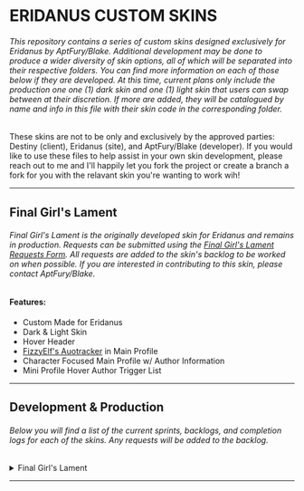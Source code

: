 # ERIDANUS CUSTOM SKINS

###### This repository contains a series of custom skins designed exclusively for Eridanus by AptFury/Blake. Additional development may be done to produce a wider diversity of skin options, all of which will be separated into their respective folders. You can find more information on each of those below if they are developed. At this time, current plans only include the production one one (1) dark skin and one (1) light skin that users can swap between at their discretion. If more are added, they will be catalogued by name and info in this file with their skin code in the corresponding folder.

These skins are not to be only and exclusively by the approved parties: Destiny (client), Eridanus (site), and AptFury/Blake (developer). If you would like to use these files to help assist in your own skin development, please reach out to me and I'll happily let you fork the project or create a branch a fork for you with the relavant skin you're wanting to work wih!

---

## Final Girl's Lament

###### Final Girl's Lament is the originally developed skin for Eridanus and remains in production. Requests can be submitted using the [Final Girl's Lament Requests Form](). All requests are added to the skin's backlog to be worked on when possible. If you are interested in contributing to this skin, please contact AptFury/Blake.

#### Features:

- Custom Made for Eridanus
- Dark & Light Skin
- Hover Header
- [FizzyElf's Auotracker](https://fizzyelf.jcink.net/index.php?showtopic=79) in Main Profile
- Character Focused Main Profile w/ Author Information
- Mini Profile Hover Author Trigger List

---

## Development & Production

###### Below you will find a list of the current sprints, backlogs, and completion logs for each of the skins. Any requests will be added to the backlog.

<details>
<summary>Final Girl's Lament</summary>

<details>
<summary>CURRENT SPRINT</summary>

###### HTML

- [ ] List Item

---

###### CSS

- [ ] List Item

---

###### JAVASCRIPT

- [ ] List Item

---
</details>

<details>
<summary>BACKLOG</summary>

##### README & ISSUES
- [ ] Insert Request Form Link
- [ ] Create Sprint Workspace and Issue Template

---

##### HTML
- [ ] Add boardwrappers template from documentation
- [ ] Add calendar template from documentation
- [ ] Add guidebook template (if available) from documentation
- [ ] Add main profiles template from documentation
  - [ ] Configure header for messaging management
- [ ] Add memberlist template from documentation
- [ ] Add posts template from documentation
- [ ] Add subforums template from documentation
- [ ] Add topics from documentation
- [ ] Edit boardwrapper
  - [ ] Edit boardwrapper to set up the base of the header
  - [ ] Edit the boardwrapper to create the header
  - [ ] Edit the boardwrapper to create the header:hover contents
  - [ ] Edit boardwrapper to set up navigation
  - [ ] Edit homepage categories to match mockup
  - [ ] Edit homepage boards to match mockup
- [ ] Create page up/down and menu side bar navigation
- [ ] Edit calendar page as required
- [ ] Put together Main Profile configuration w/o tabs first
  - [ ] Add in custom profile fields
  - [ ] Add in moderation tools to 
- [ ] Create/Edit user control panel layout, buttons & links
- [ ] Edit memberlist as needed
- [ ] Configure posts layout
  - [ ] Configure mini profile layout
  - [ ] Add in user functions
  - [ ] Add in moderator functions
- [ ] Configure subforums layout
  - [ ] Boards should match homepage boards
  - [ ] Catgories layout may differ depending on aesthetic needs
- [ ] Configure topics layout
- [ ] See if there's HTML needed for FizzyElf's Autotracker
- [ ] Create guidebook
  - [ ] Double check function and limitations of pages in jcink
  - [ ] Break down into steps and needs based on current guidebook written

---

##### CSS
- [ ] Take stock of what elements, classes, etc. will have same designs for concise design.
- [ ] Take stock of what elements, classes, etc. will have like designs for concise design.
- [ ] Add boardwrappers template from documentation
- [ ] Add calendar template from documentation
- [ ] Add guidebook template (if available) from documentation
- [ ] Add main profiles template from documentation
- [ ] Add memberlist template from documentation
- [ ] Add posts template from documentation
- [ ] Add subforums template from documentation
- [ ] Add topics from documentation
- [ ] Edit boardwrapper
  - [ ] Edit boardwrapper to set up the base of the header
  - [ ] Edit boardwrapper header to manipulate image into specified design
  - [ ] Edit boardwrapper header:hover to get the specified design
  - [ ] Edit boardwrapper to set up navigation design
  - [ ] Edit homepage categories to match mockup
  - [ ] Edit homepage boards to match mockup
- [ ] Create page up/down and menu side bar navigation
- [ ] Edit calendar page as required
- [ ] Edit main profile design
    - [ ] No mockup has been created, create first if desired otherwise ignore mockup
  - [ ] Add in any special edits for extra/custom profile fields
  - [ ] Add in any special edits for moderation tools
- [ ] Create/Edit user control panel design
- [ ] Edit memberlist design as needed
- [ ] Design posts
  - [ ] Design mini profiles within posts
  - [ ] Design user functions as needed
  - [ ] Design moderator functions as needed
- [ ] Design subforums
  - [ ] Boards design should match homepage boards
  - [ ] Categories aesthetic may be similar but might need to play with arrangements
    - [ ] Can adapt layout as needed for aesthetic reasons
- [ ] Design topics
  - [ ] Should separate them aesthetically from boards but be similar enough to draw likeness/similarities
  - [ ] See if there's CSS needed for FizzyElf's AutoTracker
- [ ] Design guidebook
  - [ ] Double check function and limitations of pages in jcink
  - [ ] Break down into steps and needs based on current guidebook written

---

##### JAVASCRIPT
- [ ] Create page up/down and menu side bar navigation
  - [ ] Break down into pieces once elements and design are constructed
- [ ] Create header hover with manipulation as needed for fluid use and function
  - [ ] Break down into parts
- [ ] Create calendar-linking to external events or management panel or birthdays (if not already done)
  - [ ] Under consideration
  - [ ] Break down into pieces and sprint out
- [ ] Add main profile features requested
  - [ ] Tabs for character, author, tracker, controls (dynamically add mod options if staff)
  - [ ] Add in Fizzyelf's Autotracker
    - [ ] Customize as needed
    - [ ] Break down into parts
- [ ] Create functionality for scanning user entered data for appropriate-ness or reportable words/phrases and reporting to webhook with actionable data
  - [ ] Under consideration
  - [ ] Break down into parts
- [ ] Create additional functionality to user control panel as needed
- [ ] Create additional memberlist functionality if required
- [ ] Create additional posts functionality as needed
- [ ] Create posts webhook site side for Destiny
  - [ ] Under consideration
  - [ ] Break down into parts
- [ ] Create discord member join functionality for Distiny
  - [ ] Under consideration
  - [ ] Break down into parts
- [ ] Create subforums and topics webhook site side for Destiny
  - [ ] Under consideration
  - [ ] Break down into parts
- [ ] Create any javascript if the guidebooks require them
- [ ] Create project webhook github-clickup-discord tracking

---
</details>

<details>
<summary>COMPLETION LOG</summary>

###### HTML

---

###### CSS

---

###### JAVASCRIPT

---
</details>

<details>
<summary>TESTING & QA</summary>

- [ ] Boardwrappers
  - [ ] Log issues
  - [ ] Fix issues
- [ ] Header & Header:Hover
  - [ ] Log issues
  - [ ] Fix issues
- [ ] Categories and Boards
  - [ ] Log issues
  - [ ] Fix issues
- [ ] Side Scroll Buttons & Navigation
  - [ ] Log issues
  - [ ] Fix issues
- [ ] Calendar
  - [ ] Log issues
  - [ ] Fix issues
- [ ] Main Profile
  - [ ] Log issues
  - [ ] Fix issues
- [ ] Control Panel
  - [ ] Log issues
  - [ ] Fix issues
- [ ] Guidebook
  - [ ] Log issues
  - [ ] Fix issues
- [ ] Memberlist
  - [ ] Log issues
  - [ ] Fix issues
- [ ] Posts
  - [ ] Log issues
  - [ ] Fix issues
- [ ] Subforums
  - [ ] Log issues
  - [ ] Fix issues
- [ ] Topics
  - [ ] Log issues
  - [ ] Fix issues
- [ ] Guidebook
  - [ ] Log issues
  - [ ] Fix issues
- [ ] Webhooks
  - [ ] Log issues
  - [ ] Fix issues
- [ ] Addins/Plugins
  - [ ] Log issues
  - [ ] Fix issues
- [ ] Finished Skin
  - [ ] Log issues
  - [ ] Fix issues
- [ ] Project Webhook
  - [ ] Log issues
  - [ ] Fix issues
</details>
</details>

---